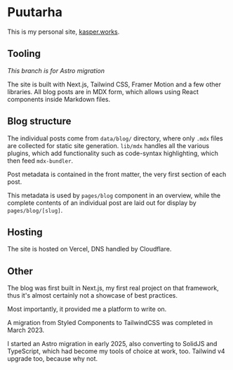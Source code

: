 # Puutarha

This is my personal site, [kasper.works](https://kasper.works).

## Tooling

_This branch is for Astro migration_

The site is built with Next.js, Tailwind CSS, Framer Motion
and a few other libraries. All blog posts are in MDX form,
which allows using React components inside Markdown files.

## Blog structure

The individual posts come from `data/blog/` directory,
where only `.mdx` files are collected for static site generation.
`lib/mdx` handles all the various plugins, which add functionality
such as code-syntax highlighting, which then feed `mdx-bundler`.

Post metadata is contained in the front matter, the very first section
of each post.

This metadata is used by `pages/blog` component in an overview, while the complete contents of an individual post are laid out for display by `pages/blog/[slug]`.

## Hosting

The site is hosted on Vercel, DNS handled by Cloudflare.

## Other

The blog was first built in Next.js, my first real project on that framework, thus it's almost certainly
not a showcase of best practices.

Most importantly, it provided me a platform to write on.

A migration from Styled Components to TailwindCSS was completed in March 2023.

I started an Astro migration in early 2025, also converting to SolidJS and TypeScript, which had become my tools of choice at work, too. Tailwind v4 upgrade too, because why not.

